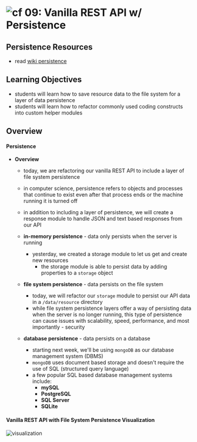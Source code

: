 ![cf](http://i.imgur.com/7v5ASc8.png) 09: Vanilla REST API w/ Persistence
===

## Persistence Resources
* read [wiki persistence](https://en.wikipedia.org/wiki/Persistence_(computer_science))

## Learning Objectives
* students will learn how to save resource data to the file system for a layer of data persistence
* students will learn how to refactor commonly used coding constructs into custom helper modules

## Overview
#### Persistence
  * **Overview**
    * today, we are refactoring our vanilla REST API to include a layer of file system persistence
     * in computer science, persistence refers to objects and processes that continue to exist even after that process ends or the machine running it is turned off
    * in addition to including a layer of persistence, we will create a response module to handle JSON and text based responses from our API

    * **in-memory persistence** - data only persists when the server is running
      * yesterday, we created a storage module to let us get and create new resources
        * the storage module is able to persist data by adding properties to a `storage` object

    * **file system persistence** - data persists on the file system
      * today, we will refactor our `storage` module to persist our API data in a `/data/resource` directory
      * while file system persistence layers offer a way of persisting data when the server is no longer running, this type of persistence can cause issues with scalability, speed, performance, and most importantly - security

    * **database persistence** - data persists on a database
      * starting next week, we'll be using `mongoDB` as our database management system (DBMS)
      * `mongoDB` uses document based storage and doesn't require the use of SQL (structured query language)
      * a few popular SQL based database management systems include:
        * **mySQL**
        * **PostgreSQL**
        * **SQL Server**
        * **SQLite**

#### Vanilla REST API with File System Persistence Visualization
  ![visualization](https://s3-us-west-2.amazonaws.com/s.cdpn.io/154088/vanilla-rest-api-with-persistence.png)
